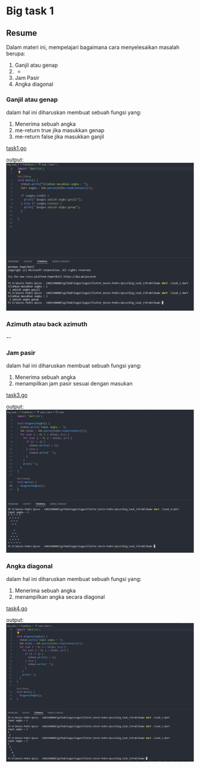 # Big task 1

## Resume

Dalam materi ini, mempelajari bagaimana cara menyelesaikan masalah berupa:

1. Ganjil atau genap
2. -
3. Jam Pasir
4. Angka diagonal

### Ganjil atau genap

dalam hal ini diharuskan membuat sebuah fungsi yang:

1. Menerima sebuah angka
2. me-return true jika masukkan genap
3. me-return false jika masukkan ganjil

[task1.go](./Praktikum/task_1.dart)

output:
![task1](./Screenshots/Ganjil%20atau%20genap.jpeg)

### Azimuth atau back azimuth

--

### Jam pasir

dalam hal ini diharuskan membuat sebuah fungsi yang:

1. Menerima sebuah angka
2. menampilkan jam pasir sesuai dengan masukan

[task3.go](./Praktikum/task_3.dart)

output:
![task3](./Screenshots/Jam%20pasir.jpeg)

### Angka diagonal

dalam hal ini diharuskan membuat sebuah fungsi yang:

1. Menerima sebuah angka
2. menampilkan angka secara diagonal

[task4.go](./Praktikum/task_4.dart)

output:
![task4](./Screenshots/Angka%20diagonal.jpeg)
